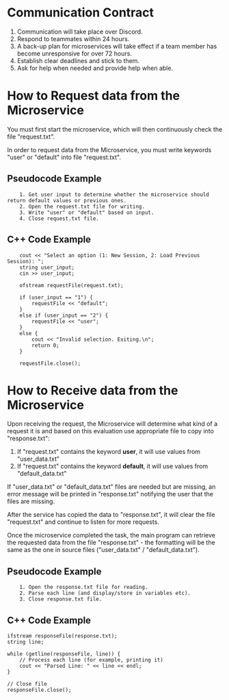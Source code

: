 # Communication Contract
1. Communication will take place over Discord.
2. Respond to teammates within 24 hours.
3. A back-up plan for microservices will take effect if a team member has become unresponsive for over 72 hours.
4. Establish clear deadlines and stick to them.
5. Ask for help when needed and provide help when able.

# How to Request data from the Microservice
You must first start the microservice, which will then continuously check the file "request.txt".

In order to request data from the Microservice, you must write keywords "user" or "default" into file "request.txt". 

## Pseudocode Example
        1. Get user input to determine whether the microservice should return default values or previous ones.
        2. Open the request.txt file for writing.
        3. Write "user" or "default" based on input.
        4. Close request.txt file.

## C++ Code Example
        cout << "Select an option (1: New Session, 2: Load Previous Session): ";
        string user_input;
        cin >> user_input;

        ofstream requestFile(request.txt);

        if (user_input == "1") {
            requestFile << "default";
        }
        else if (user_input == "2") {
            requestFile << "user";
        }
        else {
            cout << "Invalid selection. Exiting.\n";
            return 0;
        }

        requestFile.close();


# How to Receive data from the Microservice
Upon receiving the request, the Microservice will determine what kind of a request it is and based on this evaluation use appropriate file to copy into "response.txt":
1. If "request.txt" contains the keyword **user**, it will use values from "user_data.txt"
2. If "request.txt" contains the keyword **default**, it will use values from "default_data.txt"

If "user_data.txt" or "default_data.txt" files are needed but are missing, an error message will be printed in "response.txt" notifying the user that the files are missing.

After the service has copied the data to "response.txt", it will clear the file "request.txt" and continue to listen for more requests.

Once the microservice completed the task, the main program can retrieve the requested data from the file "response.txt" - the formatting will be the same as the one in source files ("user_data.txt" / "default_data.txt").

## Pseudocode Example
        1. Open the response.txt file for reading.
        2. Parse each line (and display/store in variables etc).
        3. Close response.txt file.


## C++ Code Example
    ifstream responseFile(response.txt);
    string line;

    while (getline(responseFile, line)) {
        // Process each line (for example, printing it)
        cout << "Parsed Line: " << line << endl;
    }
    
    // Close file
    responseFile.close();



